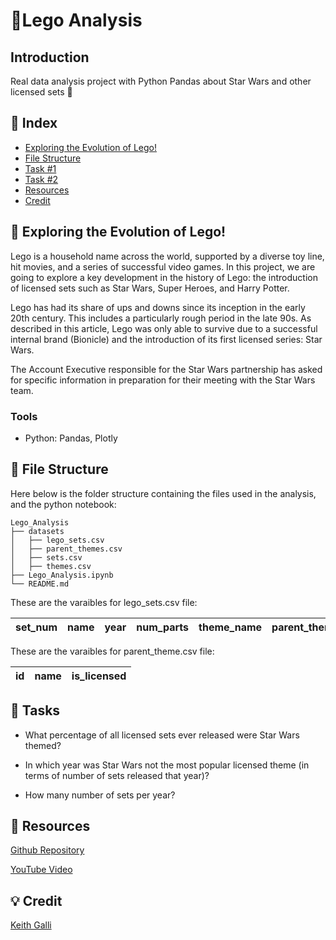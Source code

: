 # 🧱Lego Analysis

## Introduction
Real data analysis project with Python Pandas about Star Wars and other licensed sets 🤖 

## 📒 Index
- [Exploring the Evolution of Lego!](#beginner-Exploring_the_Evolution_of_Lego!)
- [File Structure](#file_folder-file-structure)
- [Task #1](#wrench-task-#1)
- [Task #2](#wrench-task-#2)
- [Resources](#💾-resources)
- [Credit](#💡-credit)


##  📄 Exploring the Evolution of Lego!
Lego is a household name across the world, supported by a diverse toy line, hit movies, and a series of successful video games. In this project, we are going to explore a key development in the history of Lego: the introduction of licensed sets such as Star Wars, Super Heroes, and Harry Potter.

Lego has had its share of ups and downs since its inception in the early 20th century. This includes a particularly rough period in the late 90s. As described in this article, Lego was only able to survive due to a successful internal brand (Bionicle) and the introduction of its first licensed series: Star Wars.

The Account Executive responsible for the Star Wars partnership has asked for specific information in preparation for their meeting with the Star Wars team.

### Tools
- Python: Pandas, Plotly

##  📁 File Structure
Here below is the folder structure containing the files used in the analysis, and the python notebook:

```
Lego_Analysis
├── datasets
│   ├── lego_sets.csv
│   ├── parent_themes.csv
│   ├── sets.csv
│   ├── themes.csv
├── Lego_Analysis.ipynb
└── README.md
```

These are the varaibles for lego_sets.csv file:

| set_num | name | year | num_parts | theme_name | parent_theme |
|----|------------|-------|-------|-------|-------|


These are the varaibles for parent_theme.csv file:

| id | name | is_licensed |
|----|------------|-------|


##  🔧 Tasks
- What percentage of all licensed sets ever released were Star Wars themed?

- In which year was Star Wars not the most popular licensed theme (in terms of number of sets released that year)?

- How many number of sets per year?

##  💾 Resources
[Github Repository](https://github.com/KeithGalli/Pandas-Data-Science-Tasks) 

[YouTube Video](https://www.youtube.com/watch?v=BzQDi4D0B_M)


## 💡 Credit
[Keith Galli](https://github.com/KeithGalli)
